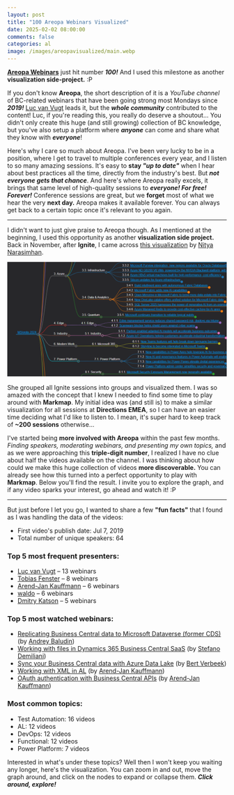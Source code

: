 ```yaml
---
layout: post
title: "100 Areopa Webinars Visualized"
date: 2025-02-02 08:00:00
comments: false
categories: al
image: /images/areopavisualized/main.webp
---
```


**[Areopa Webinars][areopa]** just hit number ***100!*** And I used this milestone as another **visualization side-project.** :P

If you don't know **Areopa**, the short description of it is a *YouTube channel* of BC-related webinars that have been going strong most Mondays since ***2019!*** [Luc van Vugt][lucvanvugtli] leads it, but the ***whole community*** contributed to the content! Luc, if you're reading this, you really do deserve a shoutout... You didn't only create this huge (and still growing) collection of BC knowledge, but you've also setup a platform where ***anyone*** can come and share what they know with ***everyone***!

Here's why I care so much about Areopa. I've been very lucky to be in a position, where I get to travel to multiple conferences every year, and I listen to so many amazing sessions. It's easy to **stay *"up to date"*** when I hear about best practices all the time, directly from the industry's best. But ***not everyone gets that chance***. And here's where Areopa really excels, it brings that same level of high-quality sessions to ***everyone! For free! Forever!*** Conference sessions are great, but we **forget** most of what we hear the very **next day.** Areopa makes it available forever. You can always get back to a certain topic once it's relevant to you again.

---

I didn't want to just give praise to Areopa though. As I mentioned at the beginning, I used this opportunity as another **visualization side project.** Back in November, after **Ignite**, I came across [this visualization][ignitevisual] by [Nitya Narasimhan][nityanarasimhanli].

![Ignite sessions visualized](/images/areopavisualized/ignite.png) 

She grouped all Ignite sessions into groups and visualized them. I was so amazed with the concept that I knew I needed to find some time to play around with **Markmap**. My initial idea was (and still is) to make a similar visualization for all sessions at **Directions EMEA**, so I can have an easier time deciding what I'd like to listen to. I mean, it's super hard to keep track of **~200 sessions** otherwise...

I've started being **more involved with Areopa** within the past few months. *Finding speakers, moderating webinars, and presenting my own topics,* and as we were approaching this **triple-digit number**, I realized I have no clue about half the videos available on the channel. I was thinking about how could we make this huge collection of videos **more discoverable.** You can already see how this turned into a perfect opportunity to play with **Markmap**. Below you'll find the result. I invite you to explore the graph, and if any video sparks your interest, go ahead and watch it! :P

---

But just before I let you go, I wanted to share a few **"fun facts"** that I found as I was handling the data of the videos:

- First video's publish date: Jul 7, 2019
- Total number of unique speakers: 64

### Top 5 most frequent presenters:
  - [Luc van Vugt][lucvanvugtli] – 13 webinars
  - [Tobias Fenster][tobiasfensterli] – 8 webinars
  - [Arend-Jan Kauffmann][arendkauffmannli] – 6 webinars
  - [waldo][waldoli] – 6 webinars
  - [Dmitry Katson][dmitrykatsonli] – 5 webinars

### Top 5 most watched webinars:
  - [Replicating Business Central data to Microsoft Dataverse (former CDS)][areopa-dataverse] (by [Andrey Baludin][andreybaludinli])
  - [Working with files in Dynamics 365 Business Central SaaS][areopa-files] (by [Stefano Demiliani][stefanodemiliani])
  - [Sync your Business Central data with Azure Data Lake][areopa-datalake] (by [Bert Verbeek][bertverbeekli])
  - [Working with XML in AL][areopa-xml] (by [Arend-Jan Kauffmann][arendkauffmannli])
  - [OAuth authentication with Business Central APIs][areopa-oauth] (by [Arend-Jan Kauffmann][arendkauffmannli])
  
### Most common topics:
  - Test Automation: 16 videos
  - AL: 12 videos
  - DevOps: 12 videos
  - Functional: 12 videos
  - Power Platform: 7 videos

Interested in what's under these topics? Well then I won't keep you waiting any longer, here's the visualization. You can zoom in and out, move the graph around, and click on the nodes to expand or collapse them. ***Click around, explore!***

<!-- Load required libraries -->
<script src="https://cdn.jsdelivr.net/npm/d3@7"></script>
<script src="https://cdn.jsdelivr.net/npm/markmap-view"></script>
<script src="https://cdn.jsdelivr.net/npm/markmap-lib"></script>

<!-- Mindmap container -->
<div id="mindmap">
  <svg style="width: 100%; height: 800px"></svg>
</div>

<!-- Initialize and render mindmap -->
<script>
document.addEventListener('DOMContentLoaded', async () => {
  const { Markmap } = window.markmap;
  
  // Fetch markdown content from latest release
  try {
    // First, get the latest release info
    const releaseResponse = await fetch('https://api.github.com/repos/tinestaric/AreopaAnalyzer/releases/latest');
    const release = await releaseResponse.json();
    
    // Find the videos_markmap.md asset
    const asset = release.assets.find(a => a.name === 'videos_markmap.md');
    
    if (!asset) {
      throw new Error('videos_markmap.md not found in latest release');
    }
    
    // Use CORS proxy to fetch the asset content
    const proxyUrl = 'https://api.codetabs.com/v1/proxy?quest=' + encodeURIComponent(asset.browser_download_url);
    const response = await fetch(proxyUrl);
    const markdown = await response.text();

    // Transform markdown to mindmap data
    const { Transformer } = window.markmap;
    const transformer = new Transformer();
    const { root } = transformer.transform(markdown);

    // Configure visualization options
    const { deriveOptions } = window.markmap;
    const jsonOptions = {
      initialExpandLevel: 2,
      colorFreezeLevel: 3,
      duration: 1000,
      spacingVertical: 10
    };
    const options = deriveOptions(jsonOptions);

    // Create and render visualization
    const svg = d3.select("#mindmap svg");
    const mm = Markmap.create(svg.node(), options, root);
  } catch (error) {
    console.error('Error fetching markmap data from release:', error);
    document.getElementById('mindmap').innerHTML = '<p style="text-align: center; color: #666; padding: 40px;">Unable to load visualization. Please try again later.</p>';
  }
});
</script>

[ignitevisual]: https://markmap.js.org/full#?d=gist:38520ad7809001358250f62e88695a80:2024-Ignite-Book-of-News.md
[nityanarasimhanli]: https://www.linkedin.com/in/nityan/
[lucvanvugtli]: https://www.linkedin.com/in/lvanvugt/
[andreybaludinli]: https://www.linkedin.com/in/andrey-baludin-9a7014191
[stefanodemiliani]: https://www.linkedin.com/in/stefano-demiliani
[bertverbeekli]: https://www.linkedin.com/in/bertverbeek
[arendkauffmannli]: https://www.linkedin.com/in/ajkauffmann
[dmitrykatsonli]: https://www.linkedin.com/in/dmitrykatson
[waldoli]: https://www.linkedin.com/in/ericwauters
[tobiasfensterli]: https://www.linkedin.com/in/tobiasfenster
[areopa-dataverse]: https://youtube.com/watch?v=mNgx1d7TAXQ
[areopa-files]: https://youtube.com/watch?v=4X-tSjL0XaA
[areopa-datalake]: https://youtube.com/watch?v=Fjz9LgviV2Q
[areopa-xml]: https://youtube.com/watch?v=3w018zjbUwQ
[areopa-oauth]: https://youtube.com/watch?v=yeKRuw9MtSQ
[areopa]: https://areopa.academy/
